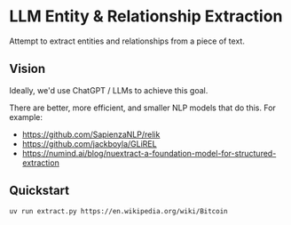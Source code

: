 # LLM Entity & Relationship Extraction

Attempt to extract entities and relationships from a piece of text.

## Vision

Ideally, we'd use ChatGPT / LLMs to achieve this goal.

There are better, more efficient, and smaller NLP models that do this. For
example:

- https://github.com/SapienzaNLP/relik
- https://github.com/jackboyla/GLiREL
- https://numind.ai/blog/nuextract-a-foundation-model-for-structured-extraction

## Quickstart

```bash
uv run extract.py https://en.wikipedia.org/wiki/Bitcoin
```
